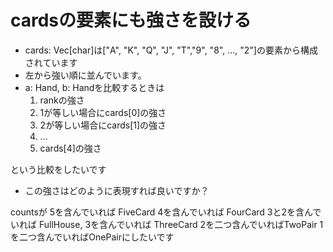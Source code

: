 # cardsの要素にも強さを設ける
- cards: Vec[char]は["A", "K", "Q", "J", "T","9", "8", ..., "2"]の要素から構成されています
- 左から強い順に並んでいます。
- a: Hand, b: Handを比較するときは
  1. rankの強さ
  2. 1が等しい場合にcards[0]の強さ
  3. 2が等しい場合にcards[1]の強さ
  4. ...
  5. cards[4]の強さ

という比較をしたいです
- この強さはどのように表現すれば良いですか？

countsが
5を含んでいれば FiveCard
4を含んでいれば FourCard
3と2を含んでいれば FullHouse,
3を含んでいれば ThreeCard
2を二つ含んでいればTwoPair
1を二つ含んでいればOnePairにしたいです
